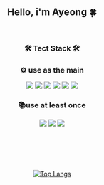 


<div align="center">
<br>
         
## Hello,  i'm  Ayeong 🍀
         

<br>
         
         
         
### 🛠️ Tect Stack 🛠️ </br>
### ⚙ use as the main 
<img src="https://img.shields.io/badge/JavaScript-f7df1e?style=flat&logo=JavaScript&logoColor=white"/>
<img src="https://img.shields.io/badge/CSS3-1572B6?style=flat&logo=CSS3&logoColor=white"/>
<img src="https://img.shields.io/badge/Tailwind CSS-06B6D4?style=flat&logo=Tailwind CSS&logoColor=white"/>
<img src="https://img.shields.io/badge/TypeScript-3178C6?style=flat&logo=TypeScript&logoColor=white"/>
<img src="https://img.shields.io/badge/HTML5-E34F26?style=flat&logo=HTML5&logoColor=white"/>
<img src="https://img.shields.io/badge/React-61DAFB?style=flat&logo=React&logoColor=white"/>

### 📚use at least once 

<img src="https://img.shields.io/badge/Vue.js-4FC08D?style=flat&logo=Vue.js&logoColor=white"/>

<img src="https://img.shields.io/badge/Node.js-339933?style=flat&logo=Node.js&logoColor=white"/>


<img src="https://img.shields.io/badge/Redux-764ABC?style=flat&logo=Redux&logoColor=white"/>



<br>

<br>
<br>

##
<br>


[![Top Langs](https://github-readme-stats.vercel.app/api/top-langs/?username=anuraghazra&layout=compact)](https://github.com/a0im)

</div>




